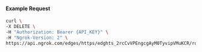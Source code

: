 <!-- Code generated for API Clients. DO NOT EDIT. -->

#### Example Request

```bash
curl \
-X DELETE \
-H "Authorization: Bearer {API_KEY}" \
-H "Ngrok-Version: 2" \
https://api.ngrok.com/edges/https/edghts_2rcCvVPEngcgAyM0TyvipVMuKCR/routes/edghtsrt_2rcCvTIB74lfzHJG20Jk4lbxKhn/response_headers
```
